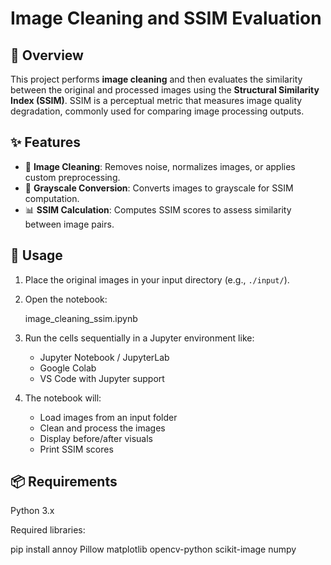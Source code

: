 # Image Cleaning and SSIM Evaluation

## 📌 Overview

This project performs **image cleaning** and then evaluates the similarity between the original and processed images using the **Structural Similarity Index (SSIM)**. SSIM is a perceptual metric that measures image quality degradation, commonly used for comparing image processing outputs.

## ✨ Features

- 🧼 **Image Cleaning**: Removes noise, normalizes images, or applies custom preprocessing.
- 🖤 **Grayscale Conversion**: Converts images to grayscale for SSIM computation.
- 📊 **SSIM Calculation**: Computes SSIM scores to assess similarity between image pairs.

## 🚀 Usage

1. Place the original images in your input directory (e.g., `./input/`).
2. Open the notebook:

   image_cleaning_ssim.ipynb

3. Run the cells sequentially in a Jupyter environment like:
   - Jupyter Notebook / JupyterLab
   - Google Colab
   - VS Code with Jupyter support

4. The notebook will:
   - Load images from an input folder
   - Clean and process the images
   - Display before/after visuals
   - Print SSIM scores

## 📦 Requirements

Python 3.x

Required libraries:

pip install annoy Pillow matplotlib opencv-python scikit-image numpy

